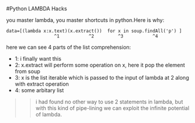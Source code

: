 #Python LAMBDA Hacks

you master lambda, you master shortcuts in python.Here is why:

    data=[(lambda x:x.text)(x.extract())  for x in soup.findAll('p') ]
                      ^1           ^2         ^3           ^4

here we can see 4 parts of the list comprehension:

 - 1: i finally want this
 - 2: x.extract will perform some operation on x, here it pop the element from soup
 - 3: x is the list iterable which is passed to the input of lambda at 2 along with extract operation
 - 4: some arbitary list

>> i had found no other way to use 2 statements in lambda, but with this
>> kind of pipe-lining we can exploit the infinite potential of lambda.

